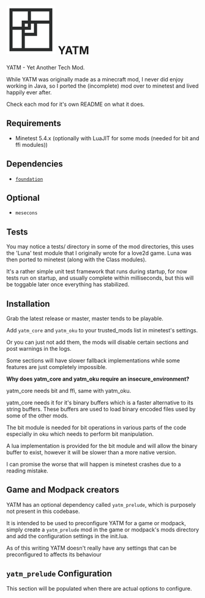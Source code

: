 # ![YATM Logo](logo.png) YATM

YATM - Yet Another Tech Mod.

While YATM was originally made as a minecraft mod, I never did enjoy working in Java, so I ported the (incomplete) mod over to minetest and lived happily ever after.

Check each mod for it's own README on what it does.

## Requirements

* Minetest 5.4.x (optionally with LuaJIT for some mods (needed for bit and ffi modules))

## Dependencies

* [`foundation`](https://github.com/IceDragon200/mt-foundation)

## Optional

* `mesecons`

## Tests

You may notice a tests/ directory in some of the mod directories, this uses the 'Luna' test module that I originally wrote for a love2d game.
Luna was then ported to minetest (along with the Class modules).

It's a rather simple unit test framework that runs during startup, for now tests run on startup, and usually complete within milliseconds, but this will be toggable later once everything has stabilized.

## Installation

Grab the latest release or master, master tends to be playable.

Add `yatm_core` and `yatm_oku` to your trusted_mods list in minetest's settings.

Or you can just not add them, the mods will disable certain sections and post warnings in the logs.

Some sections will have slower fallback implementations while some features are just completely impossible.

__Why does yatm_core and yatm_oku require an insecure_environment?__

yatm_core needs bit and ffi, same with yatm_oku.

yatm_core needs it for it's binary buffers which is a faster alternative to its string buffers.
These buffers are used to load binary encoded files used by some of the other mods.

The bit module is needed for bit operations in various parts of the code especially in oku which needs to perform bit manipulation.

A lua implementation is provided for the bit module and will allow the binary buffer to exist, however it will be slower than a more native version.

I can promise the worse that will happen is minetest crashes due to a reading mistake.

## Game and Modpack creators

YATM has an optional dependency called `yatm_prelude`, which is purposely not present in this codebase.

It is intended to be used to preconfigure YATM for a game or modpack, simply create a `yatm_prelude` mod in the game or modpack's mods directory and add the configuration settings in the init.lua.

As of this writing YATM doesn't really have any settings that can be preconfigured to affects its behaviour

## `yatm_prelude` Configuration

This section will be populated when there are actual options to configure.
